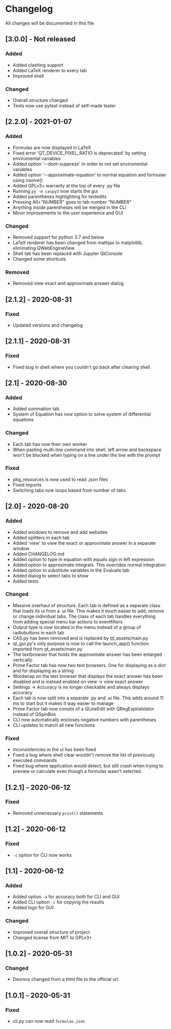 # Changelog

All changes will be documented in this file

## [3.0.0] - Not released

### Added

- Added clashing support
- Added LaTeX renderer to every tab
- Improved shell

### Changed

- Overall structure changed
- Tests now use pytest instead of self-made tester

## [2.2.0] - 2021-01-07

### Added

- Formulas are now displayed in LaTeX
- Fixed error 'QT_DEVICE_PIXEL_RATIO is deprecated' by setting enviromental variables
- Added option '--dont-suppress' in order to not set enviromental variables
- Added option '--approximate-equation' to normal equation and formulae using nsolve()
- Added GPLv3+ warranty at the top of every .py file
- Running ````py -m caspy3```` now starts the gui
- Added parentheses highlighting for textedits
- Pressing Alt+"NUMBER" goes to tab number "NUMBER"
- Anything inside parentheses will be merged in the CLI
- Minor improvements to the user experience and GUI

### Changed

- Removed support for python 3.7 and below
- LaTeX renderer has been changed from mathjax to matplotlib, eliminating QWebEngineView
- Shell tab has been replaced with Jupyter QtConsole
- Changed some shortcuts

### Removed

- Removed view exact and approximate answer dialog

## [2.1.2] - 2020-08-31

### Fixed

- Updated versions and changelog

## [2.1.1] - 2020-08-31

### Fixed

- Fixed bug in shell where you couldn't go back after clearing shell

## [2.1] - 2020-08-30

### Added

- Added summation tab
- System of Equation has now option to solve system of differential equations

### Changed

- Each tab has now their own worker
- When pasting multi-line command into shell, left arrow and backspace won't be blocked when typing on a line under the line with the prompt

### Fixed

- pkg_resources is now used to read .json files
- Fixed imports
- Switching tabs now loops based from number of tabs

## [2.0] - 2020-08-20

### Added

- Added windows to remove and add websites
- Added splitters in each tab
- Added 'view' to view the exact  or approximate answer in a separate window
- Added CHANGELOG.md
- Added option to type in equation with equals sign in left expression
- Added option to approximate integrals. This overrides normal integration
- Added option to substitute variables in the Evaluate tab
- Added dialog to select tabs to show
- Added tests

### Changed

- Massive overhaul of structure. Each tab is defined as a separate class that loads its ui from a .ui file. This makes it much easier to add, remove or change individual tabs. The class of each tab handles everything from adding special menu bar actions to eventfilters
- Output type is now located in the menu instead of a group of radiobuttons in each tab
- CAS.py has been removed and is replaced by qt_assets/main.py
- qt_gui.py's only purpose is now to call the launch_app() function imported from qt_assets/main.py
- The textbrowser that holds the approximate answer has been enlarged vertically.
- Prime Factor tab has now two text browsers. One for displaying as a dict and for displaying as a string
- Wordwrap on the text browser that displays the exact answer has been disabled and is instead enabled on view -> view exact answer
- Settings -> Accuracy is no longer checkable and always displays accuracy
- Each tab is now split into a separate .py and .ui file. This adds around 11 ms to start but it makes it way easier to manage
- Prime Factor tab now consits of a QLineEdit with QRegExpValidator instead of QSpinBox
- CLI now automatically encloses negative numbers with parentheses
- CLI updates to match all new functions

### Fixed

- Inconsistencies in the ui has been fixed
- Fixed a bug where shell clear wouldn't remove the list of previously executed commands
- Fixed bug where application would detect, but still crash when trying to preview or calculate even though a formulas wasn't selected

## [1.2.1] - 2020-06-12

### Fixed

- Removed unnecessary `print()` statements

## [1.2] - 2020-06-12

### Fixed

- `-c` option for CLI now works

## [1.1] - 2020-06-12

### Added

- Added option `-a` for accuracy both for CLI and GUI
- Added CLI option `-c` for copying the results
- Added logo for GUI

### Changed

- Improved overall structure of project
- Changed license from MIT to GPLv3+

## [1.0.2] - 2020-05-31

### Changed

- Desmos changed from a html file to the official url.

## [1.0.1] - 2020-05-31

### Fixed

- cli.py can now read `formulas.json`